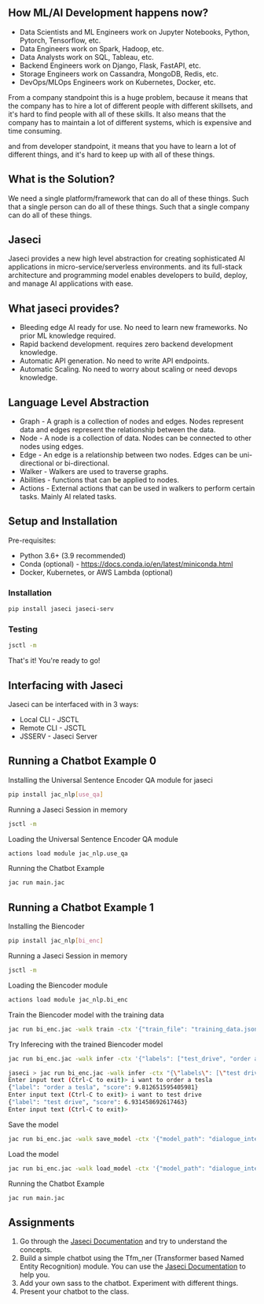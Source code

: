 ## How ML/AI Development happens now?
- Data Scientists and ML Engineers work on Jupyter Notebooks, Python, Pytorch, Tensorflow, etc.
- Data Engineers work on Spark, Hadoop, etc.
- Data Analysts work on SQL, Tableau, etc.
- Backend Engineers work on Django, Flask, FastAPI, etc.
- Storage Engineers work on Cassandra, MongoDB, Redis, etc.
- DevOps/MLOps Engineers work on Kubernetes, Docker, etc.

From a company standpoint this is a huge problem, because it means that the company has to hire a lot of different people with different skillsets, and it's hard to find people with all of these skills. It also means that the company has to maintain a lot of different systems, which is expensive and time consuming.

and from developer standpoint, it means that you have to learn a lot of different things, and it's hard to keep up with all of these things.

## What is the Solution?
We need a single platform/framework that can do all of these things. Such that a single person can do all of these things. Such that a single company can do all of these things.

## Jaseci
Jaseci provides a new high level abstraction for creating sophisticated AI applications in micro-service/serverless environments. and its full-stack architecture and programming model enables developers to build, deploy, and manage AI applications with ease.

## What jaseci provides?
- Bleeding edge AI ready for use. No need to learn new frameworks. No prior ML knowledge required.
- Rapid backend development. requires zero backend development knowledge.
- Automatic API generation. No need to write API endpoints.
- Automatic Scaling. No need to worry about scaling or need devops knowledge.

## Language Level Abstraction
- Graph - A graph is a collection of nodes and edges. Nodes represent data and edges represent the relationship between the data.
- Node - A node is a collection of data. Nodes can be connected to other nodes using edges.
- Edge - An edge is a relationship between two nodes. Edges can be uni-directional or bi-directional.
- Walker - Walkers are used to traverse graphs.
- Abilities - functions that can be applied to nodes.
- Actions - External actions that can be used in walkers to perform certain tasks. Mainly AI related tasks.

## Setup and Installation
Pre-requisites:
- Python 3.6+ (3.9 recommended)
- Conda (optional) - https://docs.conda.io/en/latest/miniconda.html
- Docker, Kubernetes, or AWS Lambda (optional)

### Installation
```bash
pip install jaseci jaseci-serv
```
### Testing
```bash
jsctl -m
```

That's it! You're ready to go!

## Interfacing with Jaseci
Jaseci can be interfaced with in 3 ways:
- Local CLI - JSCTL
- Remote CLI - JSCTL
- JSSERV - Jaseci Server

## Running a Chatbot Example 0
Installing the Universal Sentence Encoder QA module for jaseci
```bash
pip install jac_nlp[use_qa]
```
Running a Jaseci Session in memory
```bash
jsctl -m
```
Loading the Universal Sentence Encoder QA module
```bash
actions load module jac_nlp.use_qa
```
Running the Chatbot Example
```bash
jac run main.jac
```

## Running a Chatbot Example 1
Installing the Biencoder
```bash
pip install jac_nlp[bi_enc]
```
Running a Jaseci Session in memory
```bash
jsctl -m
```
Loading the Biencoder module
```bash
actions load module jac_nlp.bi_enc
```
Train the Biencoder model with the training data
```bash
jac run bi_enc.jac -walk train -ctx '{"train_file": "training_data.json"}'
```
Try Inferecing with the trained Biencoder model
```bash
jac run bi_enc.jac -walk infer -ctx '{"labels": ["test_drive", "order a tesla"]}'
```
```bash
jaseci > jac run bi_enc.jac -walk infer -ctx "{\"labels\": [\"test drive\", \"order a tesla\"]}"
Enter input text (Ctrl-C to exit)> i want to order a tesla
{"label": "order a tesla", "score": 9.812651595405981}
Enter input text (Ctrl-C to exit)> i want to test drive
{"label": "test drive", "score": 6.931458692617463}
Enter input text (Ctrl-C to exit)>
```
Save the model
```bash
jac run bi_enc.jac -walk save_model -ctx '{"model_path": "dialogue_intent_model"}'
```
Load the model
```bash
jac run bi_enc.jac -walk load_model -ctx '{"model_path": "dialogue_intent_model"}'
```
Running the Chatbot Example
```bash
jac run main.jac
```

## Assignments
1. Go through the [Jaseci Documentation](docs.jaseci.org) and try to understand the concepts.
2. Build a simple chatbot using the Tfm_ner (Transformer based Named Entity Recognition) module. You can use the [Jaseci Documentation](docs.jaseci.org) to help you.
3. Add your own sass to the chatbot. Experiment with different things.
4. Present your chatbot to the class.